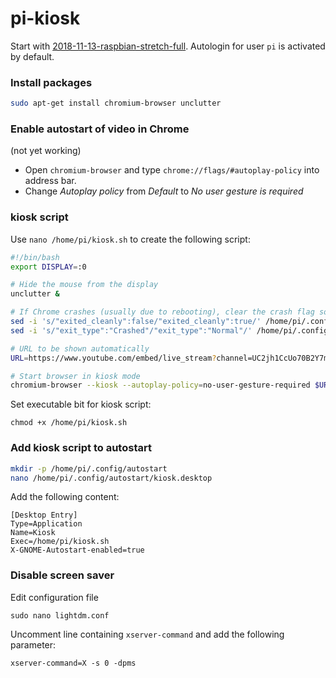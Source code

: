 # pi-kiosk


Start with [2018-11-13-raspbian-stretch-full](https://downloads.raspberrypi.org/raspbian_full_latest). Autologin for user `pi` is activated by default.


### Install packages
````bash
sudo apt-get install chromium-browser unclutter
````


### Enable autostart of video in Chrome
(not yet working)
- Open `chromium-browser` and type `chrome://flags/#autoplay-policy` into address bar.
- Change _Autoplay policy_ from _Default_ to _No user gesture is required_


### kiosk script

Use `nano /home/pi/kiosk.sh` to create the following script:

````bash
#!/bin/bash
export DISPLAY=:0

# Hide the mouse from the display
unclutter &

# If Chrome crashes (usually due to rebooting), clear the crash flag so we don't have the annoying warning bar
sed -i 's/"exited_cleanly":false/"exited_cleanly":true/' /home/pi/.config/chromium/Default/Preferences
sed -i 's/"exit_type":"Crashed"/"exit_type":"Normal"/' /home/pi/.config/chromium/Default/Preferences

# URL to be shown automatically
URL=https://www.youtube.com/embed/live_stream?channel=UC2jh1CcUo70B2Y7m9XaXCAQ&amp;autoplay=1;rel=0;fs=0;autohide=0;hd=0

# Start browser in kiosk mode
chromium-browser --kiosk --autoplay-policy=no-user-gesture-required $URL
````

Set executable bit for kiosk script:
````
chmod +x /home/pi/kiosk.sh
````

### Add kiosk script to autostart

````bash
mkdir -p /home/pi/.config/autostart
nano /home/pi/.config/autostart/kiosk.desktop
````

Add the following content:
````
[Desktop Entry]
Type=Application
Name=Kiosk
Exec=/home/pi/kiosk.sh
X-GNOME-Autostart-enabled=true
````

### Disable screen saver

Edit configuration file
````
sudo nano lightdm.conf
````

Uncomment line containing `xserver-command` and add the following parameter:
````
xserver-command=X -s 0 -dpms
````
